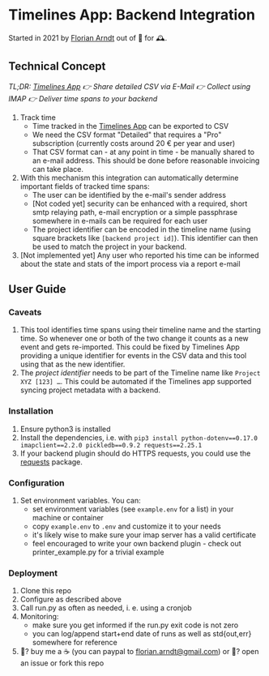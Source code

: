 # Timelines App: Backend Integration

Started in 2021 by [Florian Arndt](https://arweb.de/imprint/) out of 💜 for 🕰.

## Technical Concept

*TL;DR: [Timelines App](https://timelines.app) 👉 Share detailed CSV via E-Mail 👉 Collect using IMAP 👉 Deliver time
spans to your backend*

1. Track time
    - Time tracked in the [Timelines App](https://timelines.app) can be exported to CSV
    - We need the CSV format "Detailed" that requires a "Pro" subscription (currently costs around 20 € per year and
      user)
    - That CSV format can - at any point in time - be manually shared to an e-mail address. This should be done before
      reasonable invoicing can take place.
2. With this mechanism this integration can automatically determine important fields of tracked time spans:
    - The user can be identified by the e-mail's sender address
    - [Not coded yet] security can be enhanced with a required, short smtp relaying path, e-mail encryption or a simple
      passphrase somewhere in e-mails can be required for each user
    - The project identifier can be encoded in the timeline name (using square brackets like `[backend project id]`).
      This identifier can then be used to match the project in your backend.
3. [Not implemented yet] Any user who reported his time can be informed about the state and stats of the import process
   via a report e-mail

## User Guide

### Caveats

1. This tool identifies time spans using their timeline name and the starting time. So whenever one or both of the two
   change it counts as a new event and gets re-imported. This could be fixed by Timelines App providing a unique
   identifier for events in the CSV data and this tool using that as the new identifier.
2. The *project identifier* needs to be part of the Timeline name like `Project XYZ [123] …`. This could be automated if
   the Timelines app supported syncing project metadata with a backend.

### Installation

1. Ensure python3 is installed
2. Install the dependencies, i.e.
   with `pip3 install python-dotenv==0.17.0 imapclient==2.2.0 pickledb==0.9.2 requests==2.25.1`
3. If your backend plugin should do HTTPS requests, you could use
   the [requests](https://docs.python-requests.org/en/master/) package.

### Configuration

1. Set environment variables. You can:
    - set environment variables (see `example.env` for a list) in your machine or container
    - copy `example.env` to `.env` and customize it to your needs
    - it's likely wise to make sure your imap server has a valid certificate
    - feel encouraged to write your own backend plugin - check out printer_example.py for a trivial example

### Deployment

1. Clone this repo
2. Configure as described above
3. Call run.py as often as needed, i. e. using a cronjob
4. Monitoring:
    - make sure you get informed if the run.py exit code is not zero
    - you can log/append start+end date of runs as well as std{out,err} somewhere for reference
5. 🥳? buy me a ☕️ (you can paypal to florian.arndt@gmail.com) or 😤? open an issue or fork this repo
